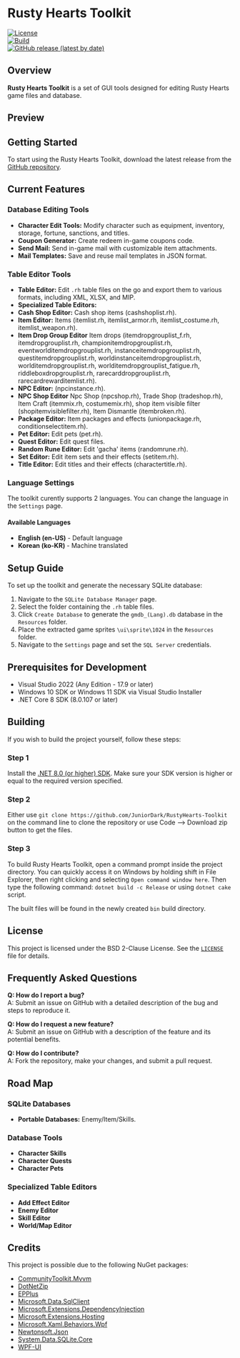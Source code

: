 # Rusty Hearts Toolkit

[![License](https://img.shields.io/github/license/JuniorDark/RustyHearts-Toolkit?color=green)](LICENSE)  
[![Build](https://github.com/JuniorDark/RustyHearts-Toolkit/actions/workflows/build.yml/badge.svg)](https://github.com/JuniorDark/RustyHearts-Toolkit/actions/workflows/build.yml)  
[![GitHub release (latest by date)](https://img.shields.io/github/v/release/JuniorDark/RustyHearts-Toolkit)](https://github.com/JuniorDark/RustyHearts-Toolkit/releases/latest)

## Overview

**Rusty Hearts Toolkit** is a set of GUI tools designed for editing Rusty Hearts game files and database.

## Preview
<!-- Include screenshots later here to provide a visual overview of the toolkit. -->

## Getting Started

To start using the Rusty Hearts Toolkit, download the latest release from the [GitHub repository](https://github.com/JuniorDark/RustyHearts-Toolkit/releases/latest).

## Current Features

### Database Editing Tools
- **Character Edit Tools:** Modify character such as equipment, inventory, storage, fortune, sanctions, and titles.
- **Coupon Generator:** Create redeem in-game coupons code.
- **Send Mail:** Send in-game mail with customizable item attachments.
- **Mail Templates:** Save and reuse mail templates in JSON format.

### Table Editor Tools
- **Table Editor:** Edit `.rh` table files on the go and export them to various formats, including XML, XLSX, and MIP.
- **Specialized Table Editors:**
- **Cash Shop Editor:** Cash shop items (cashshoplist.rh).
- **Item Editor:** Items (itemlist.rh, itemlist_armor.rh, itemlist_costume.rh, itemlist_weapon.rh).
- **Item Drop Group Editor** Item drops (itemdropgrouplist_f.rh, itemdropgrouplist.rh, championitemdropgrouplist.rh, eventworlditemdropgrouplist.rh, instanceitemdropgrouplist.rh, questitemdropgrouplist.rh, worldinstanceitemdropgrouplist.rh, worlditemdropgrouplist.rh, worlditemdropgrouplist_fatigue.rh, riddleboxdropgrouplist.rh, rarecarddropgrouplist.rh, rarecardrewarditemlist.rh).
- **NPC Editor:** (npcinstance.rh).
- **NPC Shop Editor** Npc Shop (npcshop.rh), Trade Shop (tradeshop.rh), Item Craft (itemmix.rh, costumemix.rh), shop item visible filter (shopitemvisiblefilter.rh), Item Dismantle (itembroken.rh).
- **Package Editor:** Item packages and effects (unionpackage.rh, conditionselectitem.rh).
- **Pet Editor:** Edit pets (pet.rh).
- **Quest Editor:** Edit quest files.
- **Random Rune Editor:** Edit 'gacha' items (randomrune.rh).
- **Set Editor:** Edit item sets and their effects (setitem.rh).
- **Title Editor:** Edit titles and their effects (charactertitle.rh).

### Language Settings

The toolkit curently supports 2 languages. You can change the language in the `Settings` page.

#### Available Languages
- **English (en-US)** - Default language
- **Korean (ko-KR)** - Machine translated

## Setup Guide

To set up the toolkit and generate the necessary SQLite database:

1. Navigate to the `SQLite Database Manager` page.
2. Select the folder containing the `.rh` table files.
3. Click `Create Database` to generate the `gmdb_(Lang).db` database in the `Resources` folder.
4. Place the extracted game sprites `\ui\sprite\1024` in the `Resources` folder.
5. Navigate to the `Settings` page and set the `SQL Server` credentials.


## Prerequisites for Development
* Visual Studio 2022 (Any Edition - 17.9 or later)
* Windows 10 SDK or Windows 11 SDK via Visual Studio Installer
* .NET Core 8 SDK (8.0.107 or later)

## Building

If you wish to build the project yourself, follow these steps:

### Step 1

Install the [.NET 8.0 (or higher) SDK](https://dotnet.microsoft.com/download/dotnet/8.0).
Make sure your SDK version is higher or equal to the required version specified. 

### Step 2

Either use `git clone https://github.com/JuniorDark/RustyHearts-Toolkit` on the command line to clone the repository or use Code --> Download zip button to get the files.

### Step 3

To build Rusty Hearts Toolkit, open a command prompt inside the project directory.
You can quickly access it on Windows by holding shift in File Explorer, then right clicking and selecting `Open command window here`.
Then type the following command: `dotnet build -c Release` or using `dotnet cake` script.
 
The built files will be found in the newly created `bin` build directory.

## License

This project is licensed under the BSD 2-Clause License. See the [`LICENSE`](LICENSE.txt) file for details.

## Frequently Asked Questions

**Q: How do I report a bug?**  
A: Submit an issue on GitHub with a detailed description of the bug and steps to reproduce it.

**Q: How do I request a new feature?**  
A: Submit an issue on GitHub with a description of the feature and its potential benefits.

**Q: How do I contribute?**  
A: Fork the repository, make your changes, and submit a pull request.

## Road Map

### SQLite Databases
- **Portable Databases:** Enemy/Item/Skills.

### Database Tools
- **Character Skills**
- **Character Quests**
- **Character Pets**

### Specialized Table Editors
- **Add Effect Editor**
- **Enemy Editor**
- **Skill Editor**
- **World/Map Editor**

## Credits

This project is possible due to the following NuGet packages:

- [CommunityToolkit.Mvvm](https://www.nuget.org/packages/CommunityToolkit.Mvvm)
- [DotNetZip](https://www.nuget.org/packages/dotnetzip)
- [EPPlus](https://www.nuget.org/packages/EPPlus)
- [Microsoft.Data.SqlClient](https://www.nuget.org/packages/Microsoft.Data.SqlClient)
- [Microsoft.Extensions.DependencyInjection](https://www.nuget.org/packages/Microsoft.Extensions.DependencyInjection)
- [Microsoft.Extensions.Hosting](https://www.nuget.org/packages/Microsoft.Extensions.Hosting)
- [Microsoft.Xaml.Behaviors.Wpf](https://www.nuget.org/packages/Microsoft.Xaml.Behaviors.Wpf)
- [Newtonsoft.Json](https://www.nuget.org/packages/Newtonsoft.Json)
- [System.Data.SQLite.Core](https://www.nuget.org/packages/System.Data.SQLite.Core)
- [WPF-UI](https://www.nuget.org/packages/WPF-UI/)